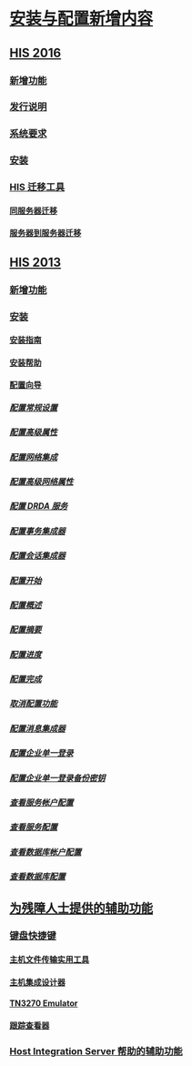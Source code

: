 # [安装与配置新增内容](host-integration-server-installation-and-configuration.md)
## [HIS 2016](his-2016-what-s-new-release-notes-system-requirements-and-installation.md)
### [新增功能](what-s-new-in-his-2016.md)
### [发行说明](release-notes.md)
### [系统要求](system-requirements.md)
### [安装](installing-his-2016.md)
### [HIS 迁移工具](his-migration-tool.md)
#### [同服务器迁移](same-server-migration.md)
#### [服务器到服务器迁移](server-to-server-migration.md)
## [HIS 2013](his-2013-what-s-new-install-and-configure.md)
### [新增功能](what-s-new-in-his-2013.md)
### [安装](installing-his-2013.md)
#### [安装指南](installation-guide1.md)
#### [安装帮助](installation-help2.md)
#### [配置向导](configuration-wizard-help2.md)
##### [配置常规设置](configuration-of-common-settings2.md)
##### [配置高级属性](configuration-of-advanced-properties2.md)
##### [配置网络集成](configuration-of-network-integration2.md)
##### [配置高级网络属性](configuration-of-advanced-network-properties1.md)
##### [配置 DRDA 服务](configuration-of-drda-service.md)
##### [配置事务集成器](configuration-of-transaction-integrator1.md)
##### [配置会话集成器](configuration-of-session-integrator2.md)
##### [配置开始](configuration-start2.md)
##### [配置概述](configuration-overview2.md)
##### [配置摘要](configuration-summary1.md)
##### [配置进度](configuration-progress1.md)
##### [配置完成](configuration-completed2.md)
##### [取消配置功能](unconfiguration-of-features2.md)
##### [配置消息集成器](configuration-of-message-integrator2.md)
##### [配置企业单一登录](configuration-of-enterprise-single-sign-on2.md)
##### [配置企业单一登录备份密钥](configuration-of-enterprise-single-sign-on-backup-secret1.md)
##### [查看服务帐户配置](view-configuration-of-service-accounts1.md)
##### [查看服务配置](view-configuration-of-services2.md)
##### [查看数据库帐户配置](view-configuration-of-database-accounts1.md)
##### [查看数据库配置](view-configuration-of-databases2.md)
## [为残障人士提供的辅助功能](accessibility-for-people-with-disabilities1.md)
### [键盘快捷键](keyboard-shortcuts-for-accessibility-of-host-integration-server.md)
#### [主机文件传输实用工具](host-file-transfer-utility.md)
#### [主机集成设计器](host-integration-designer.md)
#### [TN3270 Emulator](tn3270-emulator2.md)
#### [跟踪查看器](trace-viewer2.md)
### [Host Integration Server 帮助的辅助功能](accessibility-features-of-host-integration-server-help.md)
